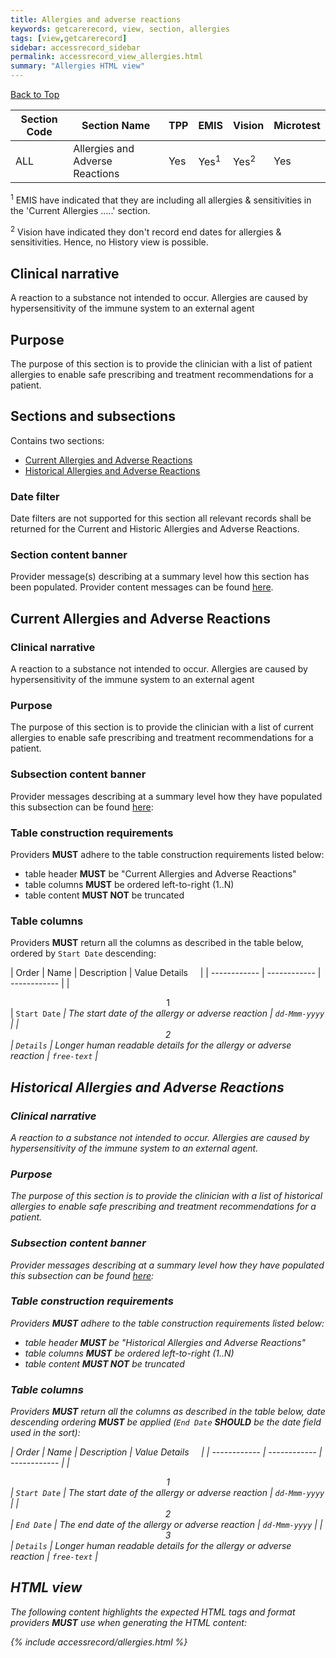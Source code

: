 ```yaml
---
title: Allergies and adverse reactions
keywords: getcarerecord, view, section, allergies
tags: [view,getcarerecord]
sidebar: accessrecord_sidebar
permalink: accessrecord_view_allergies.html
summary: "Allergies HTML view"
---
```


<a href="#" class="back-to-top">Back to Top</a>

| Section Code | Section Name | TPP | EMIS | Vision | Microtest |
| ------------ | ------------ |-----|------|------|-----------|
| ALL | Allergies and Adverse Reactions| Yes | Yes<sup>1</sup> | Yes<sup>2</sup> | Yes |

<sup>1</sup> EMIS have indicated that they are including all allergies & sensitivities in the 'Current Allergies .....' section.

<sup>2</sup> Vision have indicated they don't record end dates for allergies & sensitivities. Hence, no History view is possible.


## Clinical narrative ##

A reaction to a substance not intended to occur. Allergies are caused by hypersensitivity of the immune system to an external agent

## Purpose ##

The purpose of this section is to provide the clinician with a list of patient allergies to enable safe prescribing and treatment recommendations for a patient.

## Sections and subsections ##

Contains two sections:

 - [Current Allergies and Adverse Reactions](accessrecord_view_allergies.html#current-allergies-and-adverse-reactions)
 - [Historical Allergies and Adverse Reactions](accessrecord_view_allergies.html#historical-allergies-and-adverse-reactions)

### Date filter ###

Date filters are not supported for this section all relevant records shall be returned for the Current and Historic Allergies and Adverse Reactions.
 
 
### Section content banner ###

Provider message(s) describing at a summary level how this section has been populated. Provider content messages can be found [here](accessrecord_provider_variance.html#allergies-and-adverse-reactions).



## Current Allergies and Adverse Reactions ##

### Clinical narrative ###

A reaction to a substance not intended to occur. Allergies are caused by hypersensitivity of the immune system to an external agent

### Purpose ###

The purpose of this section is to provide the clinician with a list of current allergies to enable safe prescribing and treatment recommendations for a patient.

### Subsection content banner ###

Provider messages describing at a summary level how they have populated this subsection can be found [here](accessrecord_provider_variance.html#current-allergies-and-adverse-reactions-subsection):

### Table construction requirements ###

Providers **MUST** adhere to the table construction requirements listed below:

- table header **MUST** be "Current Allergies and Adverse Reactions"
- table columns **MUST** be ordered left-to-right (1..N)
- table content **MUST NOT** be truncated



### Table columns ###

Providers **MUST** return all the columns as described in the table below, ordered by `Start Date` descending:

| Order | Name | Description | Value Details &nbsp;&nbsp;&nbsp; |
| ------------ | ------------ | ------------ |
| <center>1</center> | `Start Date` <i class="fa fa-sort-desc" aria-hidden="true">| The start date of the allergy or adverse reaction | `dd-Mmm-yyyy` |
| <center>2</center> | `Details` | Longer human readable details for the allergy or adverse reaction | `free-text` |




## Historical Allergies and Adverse Reactions ##

### Clinical narrative ###

A reaction to a substance not intended to occur. Allergies are caused by hypersensitivity of the immune system to an external agent.

### Purpose ###

The purpose of this section is to provide the clinician with a list of historical allergies to enable safe prescribing and treatment recommendations for a patient.


### Subsection content banner ###

Provider messages describing at a summary level how they have populated this subsection can be found [here](accessrecord_provider_variance.html#historical-allergies-and-adverse-reactions-subsection):

### Table construction requirements ###

Providers **MUST** adhere to the table construction requirements listed below:

- table header **MUST** be "Historical Allergies and Adverse Reactions"
- table columns **MUST** be ordered left-to-right (1..N)
- table content **MUST NOT** be truncated


### Table columns ###

Providers **MUST** return all the columns as described in the table below, date descending ordering **MUST** be applied (`End Date` **SHOULD** be the date field used in the sort):

| Order | Name | Description | Value Details &nbsp;&nbsp;&nbsp; |
| ------------ | ------------ | ------------ |
| <center>1</center> | `Start Date` | The start date of the allergy or adverse reaction | `dd-Mmm-yyyy` |
| <center>2</center> | `End Date` <i class="fa fa-sort-desc" aria-hidden="true"> | The end date of the allergy or adverse reaction | `dd-Mmm-yyyy` |
| <center>3</center> | `Details` | Longer human readable details for the allergy or adverse reaction | `free-text` |


## HTML view ##

The following content highlights the expected HTML tags and format providers **MUST** use when generating the HTML content:

{% include accessrecord/allergies.html %}


